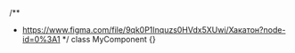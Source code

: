 
/**
* https://www.figma.com/file/9qk0P1Inquzs0HVdx5XUwi/Хакатон?node-id=0%3A1
*/
class MyComponent {}
